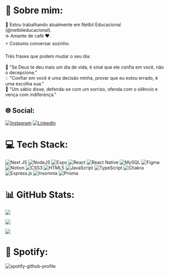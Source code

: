 # 💫 Sobre mim:
🔭 Estou trabalhando atualmente em Netbil Educacional (@netbileducacional).<br>☕️ Amante de café ❤️.<br>⚡️ Costumo conversar sozinho.<br><br>Três frases que podem mudar o seu dia:<br><br>🌠 "Se Deus te deu mais um dia de vida, é sinal que ele confia em você, não o decepcione."<br>💡 "Confiar em você é uma decisão minha, provar que eu estou errado, é uma escolha sua."<br>💎 "Um sábio disse, defenda-se com um sorriso, ofenda com o silêncio e vença com indiferença."


## 🌐 Social:
[![Instagram](https://img.shields.io/badge/Instagram-%23E4405F.svg?logo=Instagram&logoColor=white)](https://instagram.com/itheusnunes) [![LinkedIn](https://img.shields.io/badge/LinkedIn-%230077B5.svg?logo=linkedin&logoColor=white)](https://linkedin.com/in/nunesboraso) 

# 💻 Tech Stack:
![Next JS](https://img.shields.io/badge/Next-black?style=for-the-badge&logo=next.js&logoColor=white) ![NodeJS](https://img.shields.io/badge/node.js-6DA55F?style=for-the-badge&logo=node.js&logoColor=white) ![Expo](https://img.shields.io/badge/expo-1C1E24?style=for-the-badge&logo=expo&logoColor=#D04A37) ![React](https://img.shields.io/badge/react-%2320232a.svg?style=for-the-badge&logo=react&logoColor=%2361DAFB) ![React Native](https://img.shields.io/badge/react_native-%2320232a.svg?style=for-the-badge&logo=react&logoColor=%2361DAFB) ![MySQL](https://img.shields.io/badge/mysql-%2300f.svg?style=for-the-badge&logo=mysql&logoColor=white) 	![Figma](https://img.shields.io/badge/figma-%23F24E1E.svg?style=for-the-badge&logo=figma&logoColor=white) ![Notion](https://img.shields.io/badge/Notion-%23000000.svg?style=for-the-badge&logo=notion&logoColor=white) ![CSS3](https://img.shields.io/badge/css3-%231572B6.svg?style=for-the-badge&logo=css3&logoColor=white) ![HTML5](https://img.shields.io/badge/html5-%23E34F26.svg?style=for-the-badge&logo=html5&logoColor=white) ![JavaScript](https://img.shields.io/badge/javascript-%23323330.svg?style=for-the-badge&logo=javascript&logoColor=%23F7DF1E) ![TypeScript](https://img.shields.io/badge/typescript-%23007ACC.svg?style=for-the-badge&logo=typescript&logoColor=white) ![Chakra](https://img.shields.io/badge/chakra-%234ED1C5.svg?style=for-the-badge&logo=chakraui&logoColor=white) ![Express.js](https://img.shields.io/badge/express.js-%23404d59.svg?style=for-the-badge&logo=express&logoColor=%2361DAFB) ![Insomnia](https://img.shields.io/badge/Insomnia-black?style=for-the-badge&logo=insomnia&logoColor=5849BE) ![Prisma](https://img.shields.io/badge/Prisma-3982CE?style=for-the-badge&logo=Prisma&logoColor=white)

# 📊 GitHub Stats:
![](https://github-readme-stats.vercel.app/api?username=matheusnunesboraso&theme=dark&hide_border=false&include_all_commits=true&count_private=true)<br/>

![](https://github-readme-streak-stats.herokuapp.com/?user=matheusnunesboraso&theme=dark&hide_border=false)<br/>

![](https://github-readme-stats.vercel.app/api/top-langs/?username=matheusnunesboraso&theme=dark&hide_border=false&include_all_commits=true&count_private=true&layout=compact)

# 🧩 Spotify:
![spotify-github-profile](https://spotify-github-profile.vercel.app/api/view.svg?uid=audfzlr0x2tx9wdiqo6cn1vts&redirect=true][https://spotify-github-profile.vercel.app/api/view.svg?uid=audfzlr0x2tx9wdiqo6cn1vts&cover_image=true&theme=default&show_offline=true)
